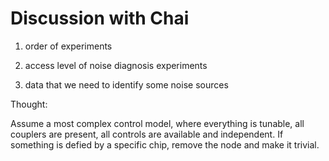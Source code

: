 # Discussion with Chai

1. order of experiments
1. access level of noise diagnosis experiments

1. data that we need to identify some noise sources

Thought:

Assume a most complex control model, where everything is tunable, all couplers are present, all controls are available and independent.
If something is defied by a specific chip, remove the node and make it trivial.
